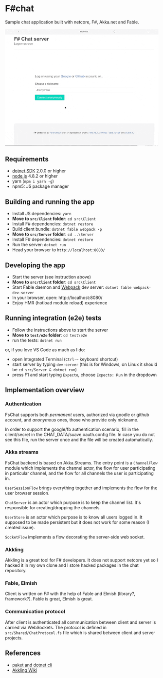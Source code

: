 # F#chat

Sample chat application built with netcore, F#, Akka.net and Fable.

![Harvest chat](docs/FsChat-login.gif "Channel view")

## Requirements

* [dotnet SDK](https://www.microsoft.com/net/download/core) 2.0.0 or higher
* [node.js](https://nodejs.org) 4.8.2 or higher
* yarn (`npm i yarn -g`)
* npm5: JS package manager

## Building and running the app

* Install JS dependencies: `yarn`
* **Move to `src/Client` folder**: `cd src\Client`
* Install F# dependencies: `dotnet restore`
* Build client bundle: `dotnet fable webpack -p`
* **Move to `src/Server` folder**: `cd ..\Server`
* Install F# dependencies: `dotnet restore`
* Run the server: `dotnet run`
* Head your browser to `http://localhost:8083/`

## Developing the app

* Start the server (see instruction above)
* **Move to `src/Client` folder**: `cd src\Client`
* Start Fable daemon and [Webpack](https://webpack.js.org/) dev server: `dotnet fable webpack-dev-server`
* In your browser, open: http://localhost:8080/
* Enjoy HMR (hotload module reload) experience

## Running integration (e2e) tests

* Follow the instructions above to start the server
* **Move to `test/e2e` folder**: `cd test\e2e`
* run the tests: `dotnet run`

or, if you love VS Code as much as I do:

* open Integrated Terminal (`Ctrl-~` keyboard shortcut)
* start server by typing `dev-server` (this is for Windows, on Linux it should be `cd src/Server & dotnet run`)
* press F1 and start typing `Expecto`, choose `Expecto: Run` in the dropdown

## Implementation overview

### Authentication

FsChat supports both *permanent* users, authorized via goodle or github account, and *anonymous* ones, those who provide only nickname.

In order to support the google/fb authentication scenario, fill in the client/secret in the CHAT_DATA/suave.oauth.config file. In case you do not see this file, run the server once and the file will be created automatically.

### Akka streams

FsChat backend is based on Akka.Streams. The entry point is a `ChannelFlow` module which implements the channel actor, the flow for user participating in particular channel, and the flow for all channels the user is participating in.

`UserSessionFlow` brings everything together and implements the flow for the user browser session.

`ChatServer` is an actor which purpose is to keep the channel list. It's responsible for creating/dropping the channels.

`UserStore` is an actor which purpose is to know all users logged in. It supposed to be made persistent but it does not work for some reason (I created issue).

`SocketFlow` implements a flow decorating the server-side web socket.

### Akkling

Akkling is a great tool for F# developers. It does not support netcore yet so I hacked it in my own clone and I store hacked packages in the chat repository.

### Fable, Elmish

Client is written on F# with the help of Fable and Elmish (library?, framework?). Fable is great, Elmish is great.

### Communication protocol

After client is authenticated all communication between client and server is carried via WebSockets. The protocol is defined in `src/Shared/ChatProtocol.fs` file which is shared between client and server projects.

## References

* [paket and dotnet cli](https://fsprojects.github.io/Paket/paket-and-dotnet-cli.html)
* [Akkling Wiki](https://github.com/Horusiath/Akkling/wiki)
